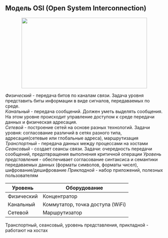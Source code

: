 ## Модель OSI (Open System Interconnection)

<div align="center">
  <img width="400" height="225" src="https://github.com/sxexesx/learn-backend/assets/23579498/78022165-3b50-42ec-982a-85c37be19996">
</div>

_Физический_ - передача битов по каналам связи. Задача уровня представить биты информации в виде сигналов, передаваемых по среде.     
_Канальный_ - передача сообщений. Должен уметь выделять сообщения. На этом уровне происходит управление доступом к среде передачи данных и физическая адресация.  
_Сетевой_ - построение сетей на основе разных технологий. Задачи уровня: согласование различий в сетях разного типа, адресация(сетевые или глобальные адреса), маршрутизация  
_Транспортный_ - передача данных между процессами на хостами
_Сеансовый_ - создает сеансы связи. Задачи: очередность передачи сообщений, предотвращения выполнения критичной операции
_Уровень представления_ - обеспечивает согласование синтаксиса и семантики передаваемых данных (форматы символов, форматы чисел), шифрование/дешифрование
_Прикладной_ - набор приложений, полезных пользователям

| Уровень    | Оборудование                     |
|------------|----------------------------------|
| Физический | Концентратор                     |
| Канальный  | Коммутатор, точка доступа (WiFi) |
| Сетевой    | Маршрутизатор                    |  

Транспортный, сеансовый, уровень представления, прикладной - работают на хостах
